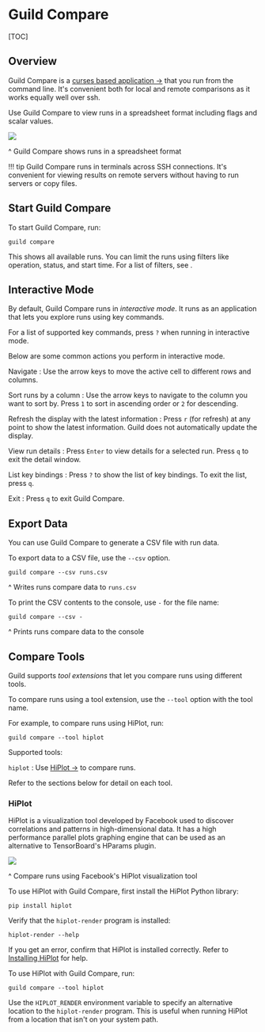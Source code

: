 # Guild Compare

[TOC]

## Overview

Guild Compare is a [curses based application
->](https://en.wikipedia.org/wiki/Curses_(programming_library)) that
you run from the command line. It's convenient both for local and
remote comparisons as it works equally well over ssh.

Use Guild Compare to view runs in a spreadsheet format including flags
and scalar values.

![](/assets/img/compare-feature-2.png)

^ Guild Compare shows runs in a spreadsheet format

!!! tip
    Guild Compare runs in terminals across SSH connections. It's
    convenient for viewing results on remote servers without having to
    run servers or copy files.

## Start Guild Compare

To start Guild Compare, run:

``` command
guild compare
```

This shows all available runs. You can limit the runs using filters
like operation, status, and start time. For a list of filters, see
[](cmd:compare).

## Interactive Mode

By default, Guild Compare runs in *interactive mode*. It runs as an
application that lets you explore runs using key commands.

For a list of supported key commands, press `?` when running in
interactive mode.

Below are some common actions you perform in interactive mode.

Navigate
: Use the arrow keys to move the active cell to different rows and
  columns.

Sort runs by a column
: Use the arrow keys to navigate to the column you want to sort by.
  Press `1` to sort in ascending order or `2` for descending.

Refresh the display with the latest information
: Press `r` (for refresh) at any point to show the latest
  information. Guild does not automatically update the display.

View run details
: Press `Enter` to view details for a selected run. Press `q` to exit
  the detail window.

List key bindings
: Press `?` to show the list of key bindings. To exit the list, press
  `q`.

Exit
: Press `q` to exit Guild Compare.

## Export Data

You can use Guild Compare to generate a CSV file with run data.

To export data to a CSV file, use the `--csv` option.

``` command
guild compare --csv runs.csv
```

^ Writes runs compare data to `runs.csv`

To print the CSV contents to the console, use ``-`` for the file name:

``` command
guild compare --csv -
```

^ Prints runs compare data to the console

## Compare Tools

Guild supports *tool extensions* that let you compare runs using
different tools.

To compare runs using a tool extension, use the `--tool` option with
the tool name.

For example, to compare runs using HiPlot, run:

``` command
guild compare --tool hiplot
```

Supported tools:

`hiplot`
: Use [HiPlot ->](https://facebookresearch.github.io/hiplot/) to
  compare runs.

Refer to the sections below for detail on each tool.

### HiPlot

HiPlot is a visualization tool developed by Facebook used to discover
correlations and patterns in high-dimensional data. It has a high
performance parallel plots graphing engine that can be used as an
alternative to TensorBoard's HParams plugin.

![](/assets/img/hiplot.png)

^ Compare runs using Facebook's HiPlot visualization tool

To use HiPlot with Guild Compare, first install the HiPlot Python
library:

``` command
pip install hiplot
```

Verify that the `hiplot-render` program is installed:

``` command
hiplot-render --help
```

If you get an error, confirm that HiPlot is installed correctly. Refer
to [Installing
HiPlot](https://facebookresearch.github.io/hiplot/getting_started.html#installing)
for help.

To use HiPlot with Guild Compare, run:

``` command
guild compare --tool hiplot
```

Use the `HIPLOT_RENDER` environment variable to specify an alternative
location to the `hiplot-render` program. This is useful when running
HiPlot from a location that isn't on your system path.
